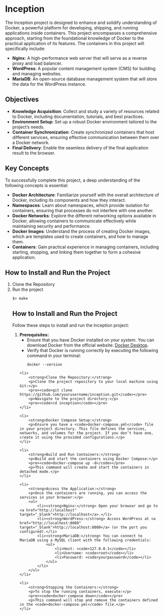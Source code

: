 <h1>Inception</h1>
<p>
    The Inception project is designed to enhance and solidify understanding of Docker, a powerful platform for developing, shipping, and running applications inside containers. This project encompasses a comprehensive approach, starting from the foundational knowledge of Docker to the practical application of its features. The containers in this project will specifically include:
</p>
<ul>
    <li><strong>Nginx</strong>: A high-performance web server that will serve as a reverse proxy and load balancer.</li>
    <li><strong>WordPress</strong>: A popular content management system (CMS) for building and managing websites.</li>
    <li><strong>MariaDB</strong>: An open-source database management system that will store the data for the WordPress instance.</li>
</ul>

<h2>Objectives</h2>
<ul>
    <li><strong>Knowledge Acquisition</strong>: Collect and study a variety of resources related to Docker, including documentation, tutorials, and best practices.</li>
    <li><strong>Environment Setup</strong>: Set up a robust Docker environment tailored to the project’s needs.</li>
    <li><strong>Container Synchronization</strong>: Create synchronized containers that host different services, ensuring effective communication between them over a Docker network.</li>
    <li><strong>Final Delivery</strong>: Enable the seamless delivery of the final application result to the browser.</li>
</ul>

<h2>Key Concepts</h2>
<p>To successfully complete this project, a deep understanding of the following concepts is essential:</p>
<ul>
    <li><strong>Docker Architecture</strong>: Familiarize yourself with the overall architecture of Docker, including its components and how they interact.</li>
    <li><strong>Namespaces</strong>: Learn about namespaces, which provide isolation for containers, ensuring that processes do not interfere with one another.</li>
    <li><strong>Docker Networks</strong>: Explore the different networking options available in Docker, allowing containers to communicate effectively while maintaining security and performance.</li>
    <li><strong>Docker Images</strong>: Understand the process of creating Docker images, which are templates used to create containers, and how to manage them.</li>
    <li><strong>Containers</strong>: Gain practical experience in managing containers, including starting, stopping, and linking them together to form a cohesive application.</li>
</ul>
<h2>How to Install and Run the Project</h2>
<ol>
    <li>Clone the Repository</li>
    <li>Run the project</li>
    <pre><code>$> make</code></pre>
<h2>How to Install and Run the Project</h2>

<p>Follow these steps to install and run the Inception project:</p>

<ol>
    <li>
        <strong>Prerequisites:</strong>
        <ul>
            <li>Ensure that you have Docker installed on your system. You can download Docker from the official website: <a href="https://www.docker.com/products/docker-desktop" target="_blank">Docker Desktop</a>.</li>
            <li>Verify that Docker is running correctly by executing the following command in your terminal:
                <pre><code>docker --version</code></pre>
            </li>
        </ul>
    </li>

    <li>
        <strong>Clone the Repository:</strong>
        <p>Clone the project repository to your local machine using Git:</p>
        <pre><code>git clone https://github.com/yourusername/inception.git</code></pre>
        <p>Navigate to the project directory:</p>
        <pre><code>cd inception</code></pre>
    </li>

    <li>
        <strong>Docker Compose Setup:</strong>
        <p>Ensure you have a <code>docker-compose.yml</code> file in your project directory. This file defines the services, networks, and volumes for the project. If you don’t have one, create it using the provided configurations.</p>
    </li>

    <li>
        <strong>Build and Run Containers:</strong>
        <p>Build and start the containers using Docker Compose:</p>
        <pre><code>docker-compose up -d</code></pre>
        <p>This command will create and start the containers in detached mode.</p>
    </li>

    <li>
        <strong>Access the Application:</strong>
        <p>Once the containers are running, you can access the services in your browser:</p>
        <ul>
            <li><strong>Nginx:</strong> Open your browser and go to <a href="http://localhost" target="_blank">http://localhost</a>.</li>
            <li><strong>WordPress:</strong> Access WordPress at <a href="http://localhost:8080" target="_blank">http://localhost:8080</a> (or the port you configured).</li>
            <li><strong>MariaDB:</strong> You can connect to MariaDB using a MySQL client with the following credentials:
                <ul>
                    <li>Host: <code>127.0.0.1</code></li>
                    <li>Username: <code>root</code></li>
                    <li>Password: <code>yourpassword</code></li>
                </ul>
            </li>
        </ul>
    </li>

    <li>
        <strong>Stopping the Containers:</strong>
        <p>To stop the running containers, execute:</p>
        <pre><code>docker-compose down</code></pre>
        <p>This command will stop and remove the containers defined in the <code>docker-compose.yml</code> file.</p>
    </li>
</ol>
